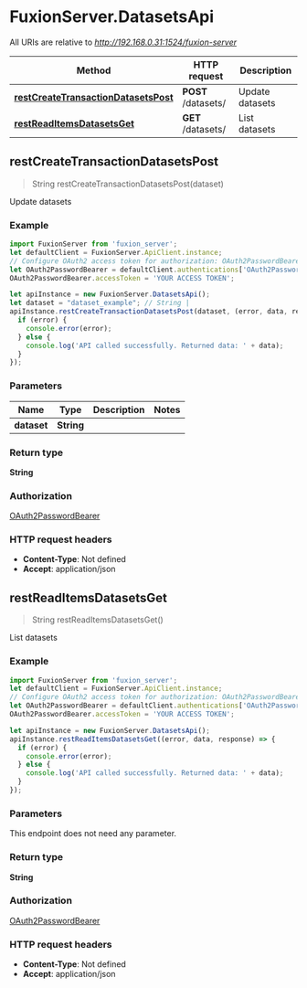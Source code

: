 # FuxionServer.DatasetsApi

All URIs are relative to *http://192.168.0.31:1524/fuxion-server*

Method | HTTP request | Description
------------- | ------------- | -------------
[**restCreateTransactionDatasetsPost**](DatasetsApi.md#restCreateTransactionDatasetsPost) | **POST** /datasets/ | Update datasets
[**restReadItemsDatasetsGet**](DatasetsApi.md#restReadItemsDatasetsGet) | **GET** /datasets/ | List datasets



## restCreateTransactionDatasetsPost

> String restCreateTransactionDatasetsPost(dataset)

Update datasets

### Example

```javascript
import FuxionServer from 'fuxion_server';
let defaultClient = FuxionServer.ApiClient.instance;
// Configure OAuth2 access token for authorization: OAuth2PasswordBearer
let OAuth2PasswordBearer = defaultClient.authentications['OAuth2PasswordBearer'];
OAuth2PasswordBearer.accessToken = 'YOUR ACCESS TOKEN';

let apiInstance = new FuxionServer.DatasetsApi();
let dataset = "dataset_example"; // String | 
apiInstance.restCreateTransactionDatasetsPost(dataset, (error, data, response) => {
  if (error) {
    console.error(error);
  } else {
    console.log('API called successfully. Returned data: ' + data);
  }
});
```

### Parameters


Name | Type | Description  | Notes
------------- | ------------- | ------------- | -------------
 **dataset** | **String**|  | 

### Return type

**String**

### Authorization

[OAuth2PasswordBearer](../README.md#OAuth2PasswordBearer)

### HTTP request headers

- **Content-Type**: Not defined
- **Accept**: application/json


## restReadItemsDatasetsGet

> String restReadItemsDatasetsGet()

List datasets

### Example

```javascript
import FuxionServer from 'fuxion_server';
let defaultClient = FuxionServer.ApiClient.instance;
// Configure OAuth2 access token for authorization: OAuth2PasswordBearer
let OAuth2PasswordBearer = defaultClient.authentications['OAuth2PasswordBearer'];
OAuth2PasswordBearer.accessToken = 'YOUR ACCESS TOKEN';

let apiInstance = new FuxionServer.DatasetsApi();
apiInstance.restReadItemsDatasetsGet((error, data, response) => {
  if (error) {
    console.error(error);
  } else {
    console.log('API called successfully. Returned data: ' + data);
  }
});
```

### Parameters

This endpoint does not need any parameter.

### Return type

**String**

### Authorization

[OAuth2PasswordBearer](../README.md#OAuth2PasswordBearer)

### HTTP request headers

- **Content-Type**: Not defined
- **Accept**: application/json

